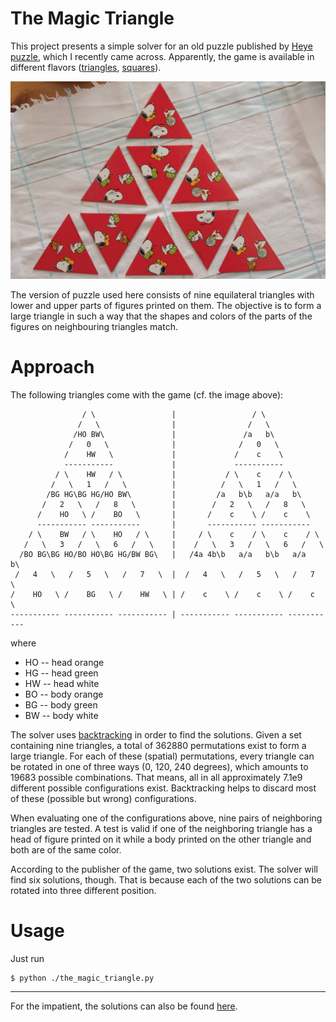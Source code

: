 # The Magic Triangle

This project presents a simple solver for an old puzzle published by
[Heye puzzle], which I recently came across. Apparently, the game is
available in different flavors ([triangles][1], [squares][2]).

![Snoopy - The Magic Triangle, Heye](doc/snoopy_the_magic_triangle.jpg)

The version of puzzle used here consists of nine equilateral triangles
with lower and upper parts of figures printed on them. The objective is
to form a large triangle in such a way that the shapes and colors of the
parts of the figures on neighbouring triangles match.

# Approach

The following triangles come with the game (cf. the image above):

	                / \                 |                 / \    
	               /   \                |                /   \   
	              /HO BW\               |               /a   b\  
	             /   0   \              |              /   0   \ 
	            /    HW   \             |             /    c    \ 
	            -----------             |             ----------- 
	          / \    HW   / \           |           / \    c    / \     
	         /   \   1   /   \          |          /   \   1   /   \    
	        /BG HG\BG HG/HO BW\         |         /a   b\b   a/a   b\   
	       /   2   \   /   8   \        |        /   2   \   /   8   \ 
	      /    HO   \ /    BO   \       |       /    c    \ /    c    \ 
	      ----------- -----------       |       ----------- ----------- 
	    / \    BW   / \    HO   / \     |     / \    c    / \    c    / \     
	   /   \   3   /   \   6   /   \    |    /   \   3   /   \   6   /   \    
	  /BO BG\BG HO/BO HO\BG HG/BW BG\   |   /4a 4b\b   a/a   b\b   a/a   b\   
	 /   4   \   /   5   \   /   7   \  |  /   4   \   /   5   \   /   7   \ 
	/    HO   \ /    BG   \ /    HW   \ | /    c    \ /    c    \ /    c    \ 
	----------- ----------- ----------- | ----------- ----------- ----------- 

where

* HO -- head orange
* HG -- head green
* HW -- head white
* BO -- body orange
* BG -- body green
* BW -- body white

The solver uses [backtracking][3] in order to find the solutions. Given
a set containing nine triangles, a total of 362880 permutations exist to
form a large triangle. For each of these (spatial) permutations, every
triangle can be rotated in one of three ways (0, 120, 240 degrees),
which amounts to 19683 possible combinations. That means, all in all
approximately 7.1e9 different possible configurations exist.
Backtracking helps to discard most of these (possible but wrong)
configurations.

When evaluating one of the configurations above, nine pairs of
neighboring triangles are tested. A test is valid if one of the
neighboring triangle has a head of figure printed on it while a body
printed on the other triangle and both are of the same color.

According to the publisher of the game, two solutions exist. The solver
will find six solutions, though. That is because each of the two
solutions can be rotated into three different position.

# Usage

Just run

	$ python ./the_magic_triangle.py

----

For the impatient, the solutions can also be found [here](doc/solutions.txt).

[1]: http://www.google.de/search?q=heye+magische+dreieck&prmd=ivns&source=lnms&tbm=isch
[2]: http://heye-puzzle.de/kategorie/crazy-9/
[3]: https://en.wikipedia.org/wiki/Backtracking
[Heye puzzle]: http://heye-puzzle.de
